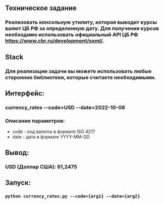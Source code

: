 ## Техническое задание
### Реализовать консольную утилиту, которая выводит курсы валют ЦБ РФ за определенную дату. Для получения курсов необходимо использовать официальный API ЦБ РФ https://www.cbr.ru/development/sxml/.

## Stack
### Для реализации задачи вы можете использовать любые сторонние библиотеки, которые считаете необходимыми.

## Интерфейс:

### currency_rates --code=USD --date=2022-10-08
 
### Описание параметров:
 - code - код валюты в формате ISO 4217
 - date - дата в формате YYYY-MM-DD

## Вывод:
### USD (Доллар США): 61,2475

## Запуск:
### `python currency_rates.py --code={arg1} --date={arg2}`
